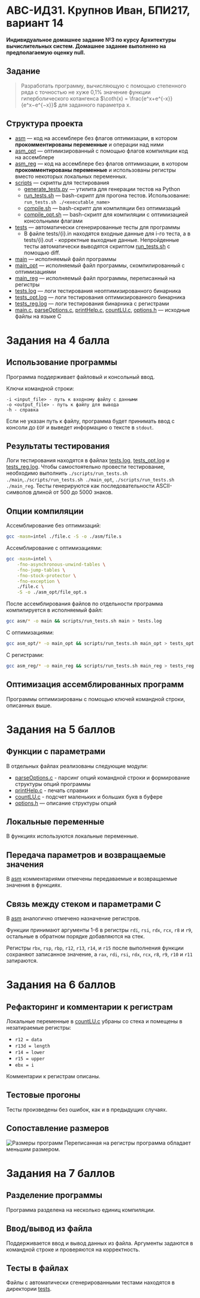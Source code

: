 # АВС-ИДЗ1. Крупнов Иван, БПИ217, вариант 14

**Индивидуальное домашнее задание №3 по курсу Архитектуры вычислительных систем. Домашнее задание выполнено на предполагаемую оценку null.**

## Задание
> Разработать программу, вычисляющую с помощью степенного ряда с точностью не хуже 0,1% значение функции гиперболического котангенса $\coth(x) = \frac{e^x+e^{-x}}{e^x−e^{−x}}$ для заданного параметра x.


## Структура проекта
* [asm](https://github.com/shar3nda/avs-ihw2/tree/main/asm) — код на ассемблере без флагов оптимизации, в котором **прокомментированы переменные** и операции над ними
* [asm_opt](https://github.com/shar3nda/avs-ihw2/tree/main/asm) — оптимизированный с помощью флагов компиляции код на ассемблере
* [asm_reg](https://github.com/shar3nda/avs-ihw2/tree/main/asm) — код на ассемблере без флагов оптимизации, в котором **прокомментированы переменные** и использованы регистры вместо некоторых локальных переменных.
* [scripts](https://github.com/shar3nda/avs-ihw2/tree/main/scripts) — скрипты для тестирования
    * [generate_tests.py](https://github.com/shar3nda/avs-ihw2/blob/main/scripts/generate_tests.py) — утилита для генерации тестов на Python
    * [run_tests.sh](https://github.com/shar3nda/avs-ihw2/blob/main/scripts/run_tests.sh) — bash-скрипт для прогона тестов. Использование: `run_tests.sh ./<executable_name>`
    * [compile.sh](https://github.com/shar3nda/avs-ihw2/blob/main/scripts/compile.sh) — bash-скрипт для компиляции без оптимизаций
    * [compile_opt.sh](https://github.com/shar3nda/avs-ihw2/blob/main/scripts/compile_opt.sh) — bash-скрипт для компиляции с оптимизацией консольными флагами
* [tests](https://github.com/shar3nda/avs-ihw2/tree/main/tests) — автоматически сгенерированные тесты для программы
    * В файле tests/{i}.in находятся входные данные для i-го теста, а в tests/{i}.out - корректные выходные данные. Непройденные тесты автоматически выводятся скриптом [run_tests.sh](https://github.com/shar3nda/avs-ihw2/blob/main/scripts/run_tests.sh) с помощью diff.
* [main](https://github.com/shar3nda/avs-ihw2/blob/main/main) — исполняемый файл программы
* [main_opt](https://github.com/shar3nda/avs-ihw2/blob/main/main_opt) — исполняемый файл программы, скомпилированный с оптимизациями
* [main_reg](https://github.com/shar3nda/avs-ihw2/blob/main/main_reg) — исполняемый файл программы, переписанный на регистры
* [tests.log](https://github.com/shar3nda/avs-ihw2/blob/main/tests.log) — логи тестирования неоптимизированного бинарника
* [tests_opt.log](https://github.com/shar3nda/avs-ihw2/blob/main/tests_opt.log) — логи тестирования оптимизированного бинарника
* [tests_reg.log](https://github.com/shar3nda/avs-ihw2/blob/main/tests_reg.log) — логи тестирования бинарника с регистрами
* [main.c](https://github.com/shar3nda/avs-ihw2/blob/main/main.c), [parseOptions.c](https://github.com/shar3nda/avs-ihw2/blob/main/parseOptions.c), [printHelp.c](https://github.com/shar3nda/avs-ihw2/blob/main/printHelp.c), [countLU.c](https://github.com/shar3nda/avs-ihw2/blob/main/countLU.c), [options.h](https://github.com/shar3nda/avs-ihw2/blob/main/options.h) — исходные файлы на языке C

# Задания на 4 балла

## Использование программы
Программа поддерживает файловый и консольный ввод.

Ключи командной строки:
```shell
-i <input_file> - путь к входному файлу с данными
-o <output_file> - путь к файлу для вывода
-h - справка
```
Если не указан путь к файлу, программа будет принимать ввод с консоли до `EOF` и выведет информацию о тексте в `stdout`.

## Результаты тестирования
Логи тестирования находятся в файлах [tests.log](https://github.com/shar3nda/avs-ihw2/blob/main/tests.log), [tests_opt.log](https://github.com/shar3nda/avs-ihw2/blob/main/tests_opt.log) и [tests_reg.log](https://github.com/shar3nda/avs-ihw2/blob/main/tests_reg.log). Чтобы самостоятельно провести тестирование, необходимо выполнить `./scripts/run_tests.sh ./main`,`./scripts/run_tests.sh ./main_opt`, `./scripts/run_tests.sh ./main_reg`.
Тесты генерируются как последовательности ASCII-символов длиной от 500 до 5000 знаков.

## Опции компиляции
Ассемблирование без оптимизаций:
```sh
gcc -masm=intel ./file.c -S -o ./asm/file.s
```
Ассемблирование с оптимизациями:
```sh
gcc -masm=intel \
    -fno-asynchronous-unwind-tables \
    -fno-jump-tables \
    -fno-stock-protector \
    -fno-exception \
    ./file.c \
    -S -o ./asm_opt/file_opt.s 
```
После ассемблирования файлов по отдельности программа компилируется в исполняемый файл:
```sh
gcc asm/* -o main && scripts/run_tests.sh main > tests.log
```
С оптимизациями:
```sh
gcc asm_opt/* -o main_opt && scripts/run_tests.sh main_opt > tests_opt.log
```
С регистрами:
```sh
gcc asm_reg/* -o main_reg && scripts/run_tests.sh main_reg > tests_reg.log
```

## Оптимизация ассемблированных программ
Программы оптимизированы с помощью ключей командной строки, описанных выше.

# Задания на 5 баллов

## Функции с параметрами
В отдельных файлах реализованы следующие модули:
* [parseOptions.c](https://github.com/shar3nda/avs-ihw2/blob/main/parseOptions.c) - парсинг опций командной строки и формирование структуры опций программы
* [printHelp.c](https://github.com/shar3nda/avs-ihw2/blob/main/printHelp.c) - печать справки
* [countLU.c](https://github.com/shar3nda/avs-ihw2/blob/main/countLU.c) - подсчет маленьких и больших букв в буфере
* [options.h](https://github.com/shar3nda/avs-ihw2/blob/main/options.h) — описание структуры опций

## Локальные переменные
В функциях используются локальные переменные.

## Передача параметров и возвращаемые значения
В [asm](https://github.com/shar3nda/avs-ihw2/tree/main/asm) комментариями отмечены передаваемые и возвращаемые значения в функциях.

## Связь между стеком и параметрами C
В [asm](https://github.com/shar3nda/avs-ihw2/tree/main/asm) аналогично отмечено назначение регистров.

Функции принимают аргументы 1-6 в регистры `rdi`, `rsi`, `rdx`, `rcx`, `r8` и `r9`, остальные в обратном порядке добавляются на стек.

Регистры `rbx`, `rsp`, `rbp`, `r12`, `r13`, `r14`, и `r15` после выполнения функции сохраняют записанное значение, а `rax`, `rdi`, `rsi`, `rdx`, `rcx`, `r8`, `r9`, `r10` и `r11` затираются.

# Задания на 6 баллов

## Рефакторинг и комментарии к регистрам
Локальные переменные в [countLU.c](https://github.com/shar3nda/avs-ihw2/blob/main/countLU.c) убраны со стека и помещены в незатираемые регистры:
* `r12 = data`
* `r13d = length`
* `r14 = lower`
* `r15 = upper`
* `ebx = i`

Комментарии к регистрам описаны.

## Тестовые прогоны
Тесты произведены без ошибок, как и в предыдущих случаях.

## Сопоставление размеров
![Размеры программ](image.png)
Переписанная на регистры программа обладает меньшим размером.

# Задания на 7 баллов

## Разделение программы
Программа разделена на несколько единиц компиляции.
## Ввод/вывод из файла
Поддерживается ввод и вывод данных из файла. Аргументы задаются в командной строке и проверяются на корректность.
## Тесты в файлах
Файлы с автоматически сгенерированными тестами находятся в директории [tests](https://github.com/shar3nda/avs-ihw2/tree/main/tests).